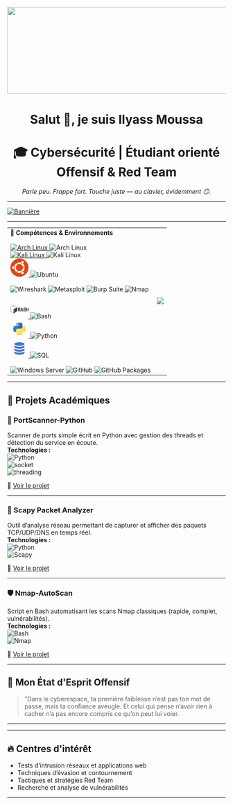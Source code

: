 <p align="center">
  <img src="Vidéo sans titre ‐ Réalisée avec Clipchamp.gif" width="800" height="200" />
</p>

<h1 align="center">Salut 👋, je suis Ilyass Moussa</h1>

<div align="center">
  <h1>🎓 Cybersécurité | Étudiant orienté Offensif & Red Team</h1>
  <p><em>Parle peu. Frappe fort. Touche juste — au clavier, évidemment 😏.</em></p>
</div>

---

[![Bannière](https://user-images.githubusercontent.com/79813703/224882534-09d61d4f-f019-45af-819c-918c8a1d3b83.gif)](https://github.com/ilyass-moussa) 

---
<table>
  <tr>
    <td>
      <strong>🔧 Compétences & Environnements</strong>
      <br><br>
      <a href="https://www.archlinux.org/">
        <img alt="Arch Linux" title="Arch Linux" src="https://github.com/cheesits456/cheesits456/raw/master/icons/arch.png" height="42" />
      </a>
      <img alt="Arch Linux" src="https://img.shields.io/badge/-Arch_Linux-1793D1?logo=arch-linux&logoColor=white" />
      <br>
      <a href="https://www.kali.org/">
        <img alt="Kali Linux" title="Kali Linux" src="https://upload.wikimedia.org/wikipedia/commons/2/2b/Kali-dragon-icon.svg" height="42" />
      </a>
      <img alt="Kali Linux" src="https://img.shields.io/badge/-Kali_Linux-557C94?logo=kali-linux&logoColor=white" />
      <br>
      <a href="https://ubuntu.com/">
        <img alt="Ubuntu" title="Ubuntu" src="https://raw.githubusercontent.com/github/explore/80688e429a7d4ef2fca1e82350fe8e3517d3494d/topics/ubuntu/ubuntu.png" height="42" />
      </a>
      <img alt="Ubuntu" src="https://img.shields.io/badge/-Ubuntu-E95420?logo=ubuntu&logoColor=white" />
      <br><br>
      <img alt="Wireshark" src="https://img.shields.io/badge/-Wireshark-1679A7?logo=wireshark&logoColor=white" />
      <img alt="Metasploit" src="https://img.shields.io/badge/-Metasploit-FF0000?logo=metasploit&logoColor=white" />
      <img alt="Burp Suite" src="https://img.shields.io/badge/-Burp_Suite-F47C20?logo=burp-suite&logoColor=white" />
      <img alt="Nmap" src="https://img.shields.io/badge/-Nmap-4F5D95?logo=nmap&logoColor=white" />
      <br><br>
      <a href="https://www.gnu.org/software/bash/">
        <img alt="Bash" title="Bash" src="https://raw.githubusercontent.com/github/explore/master/topics/bash/bash.png" height="42" />
      </a>
      <img alt="Bash" src="https://img.shields.io/badge/-Bash-121011?logo=gnu-bash&logoColor=white" />
      <br>
      <a href="https://www.python.org/">
        <img alt="Python" title="Python" src="https://raw.githubusercontent.com/github/explore/master/topics/python/python.png" height="42" />
      </a>
      <img alt="Python" src="https://img.shields.io/badge/-Python-3776AB?logo=python&logoColor=white" />
      <br>
      <a href="https://www.mysql.com/">
        <img alt="SQL" title="SQL" src="https://raw.githubusercontent.com/github/explore/master/topics/sql/sql.png" height="42" />
      </a>
      <img alt="SQL" src="https://img.shields.io/badge/-SQL-4479A1?logo=mysql&logoColor=white" />
      <br><br>
      <img alt="Windows Server" src="https://img.shields.io/badge/-Windows_Server-0078D6?logo=windows&logoColor=white" />
      <img alt="GitHub" src="https://img.shields.io/badge/-GitHub-181717?logo=github&logoColor=white" />
      <img alt="GitHub Packages" src="https://img.shields.io/badge/-GitHub_Packages-24292E?logo=github&logoColor=white" />
    </td>
    <td>
      <img src="https://media.giphy.com/media/3oEjI6SIIHBdRxXI40/giphy.gif" width="150" />
    </td>
  </tr>
</table>



---

## 🚀 Projets Académiques 

### 🔎 PortScanner-Python  
Scanner de ports simple écrit en Python avec gestion des threads et détection du service en écoute.  
**Technologies :**  
![Python](https://img.shields.io/badge/Python-3776AB)   
![socket](https://img.shields.io/badge/socket-5C94FB)   
![threading](https://img.shields.io/badge/threading-4B8F75) 

🔗 [Voir le projet](https://github.com/ilyass-moussa/PortScanner-Python)


---

### 📡 Scapy Packet Analyzer
Outil d’analyse réseau permettant de capturer et afficher des paquets TCP/UDP/DNS en temps réel.  
**Technologies :**  
![Python](https://img.shields.io/badge/Python-3776AB)   
![Scapy](https://img.shields.io/badge/Scapy-3A8FCD) 

🔗 [Voir le projet](https://github.com/ilyass-moussa/Scapy-Packet-Analyzer)


---

### 🛡️ Nmap-AutoScan
Script en Bash automatisant les scans Nmap classiques (rapide, complet, vulnérabilités).  
**Technologies :**  
![Bash](https://img.shields.io/badge/Bash-4EAA25)   
![Nmap](https://img.shields.io/badge/Nmap-4F5D95) 

🔗 [Voir le projet](https://github.com/ilyass-moussa/Nmap-AutoScan)

---

## 🧠 Mon État d'Esprit Offensif

> “Dans le cyberespace, ta première faiblesse n’est pas ton mot de passe, mais ta confiance aveugle. 
Et celui qui pense n’avoir rien à cacher n’a pas encore compris ce qu’on peut lui voler.


---


---

## 🔥 Centres d'intérêt  
- Tests d’intrusion réseaux et applications web  
- Techniques d’évasion et contournement  
- Tactiques et stratégies Red Team  
- Recherche et analyse de vulnérabilités  

---
